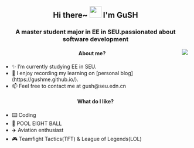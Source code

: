<h2 align="center">Hi there~ <img src="https://cdn.jsdelivr.net/gh/dmego/images/img/Hi.gif" height="32" /> I'm GuSH</h2>
<h3 align="center">A master student major in EE in SEU.passionated about software development</h3>

<img align="right" src="https://readme-stats-dmego.vercel.app/api?username=Gushme&show_icons=true&theme=rose"/>
<!--<img align="right" src="https://readme-stats-dmego.vercel.app/api/top-langs?username=Bug-Dever&layout=pie"/> -->

<h4 align="center">About me?</h4>
<ul>
  <li>✨ I’m currently studying EE in SEU.</li>
  <li>📝 I enjoy recording my learning on [personal blog](https://gushme.github.io/).</li>
  <li>📫 Feel free to contact me at gush@seu.edn.cn</li>
</ul>

<h4 align="center">What do I like?</h4>
<ul>
  <li>⌨️ Coding</li>
  <li>🎱 POOL EIGHT BALL</li>
  <li>✈️ Aviation enthusiast</li>
  <li>🎮 Teamfight Tactics(TFT) & League of Legends(LOL)</li>
</ul>
<!--
**Gushme/Gushme** is a ✨ _special_ ✨ repository because its `README.md` (this file) appears on your GitHub profile.

Here are some ideas to get you started:

- 🔭 I’m currently working on ...
- 🌱 I’m currently learning ...
- 👯 I’m looking to collaborate on ...
- 🤔 I’m looking for help with ...
- 💬 Ask me about ...
- 📫 How to reach me: ...
- 😄 Pronouns: ...
- ⚡ Fun fact: ...
-->
